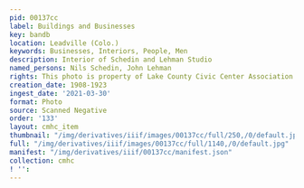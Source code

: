 ```yaml
---
pid: 00137cc
label: Buildings and Businesses
key: bandb
location: Leadville (Colo.)
keywords: Businesses, Interiors, People, Men
description: Interior of Schedin and Lehman Studio
named_persons: Nils Schedin, John Lehman
rights: This photo is property of Lake County Civic Center Association.
creation_date: 1908-1923
ingest_date: '2021-03-30'
format: Photo
source: Scanned Negative
order: '133'
layout: cmhc_item
thumbnail: "/img/derivatives/iiif/images/00137cc/full/250,/0/default.jpg"
full: "/img/derivatives/iiif/images/00137cc/full/1140,/0/default.jpg"
manifest: "/img/derivatives/iiif/00137cc/manifest.json"
collection: cmhc
! '': 
---
```

